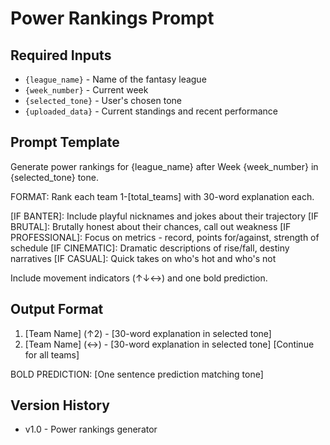 # Power Rankings Prompt

## Required Inputs
- `{league_name}` - Name of the fantasy league
- `{week_number}` - Current week
- `{selected_tone}` - User's chosen tone
- `{uploaded_data}` - Current standings and recent performance

## Prompt Template

Generate power rankings for {league_name} after Week {week_number} in {selected_tone} tone.

FORMAT: Rank each team 1-[total_teams] with 30-word explanation each.

[IF BANTER]: Include playful nicknames and jokes about their trajectory
[IF BRUTAL]: Brutally honest about their chances, call out weakness
[IF PROFESSIONAL]: Focus on metrics - record, points for/against, strength of schedule
[IF CINEMATIC]: Dramatic descriptions of rise/fall, destiny narratives
[IF CASUAL]: Quick takes on who's hot and who's not

Include movement indicators (↑↓↔) and one bold prediction.

## Output Format
1. [Team Name] (↑2) - [30-word explanation in selected tone]
2. [Team Name] (↔) - [30-word explanation in selected tone]
[Continue for all teams]

BOLD PREDICTION: [One sentence prediction matching tone]

## Version History
- v1.0 - Power rankings generator
